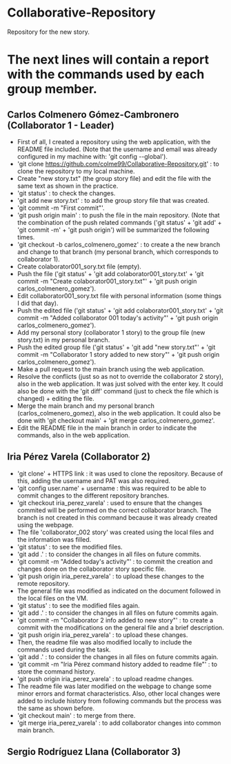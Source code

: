 # Collaborative-Repository
Repository for the new story.

# The next lines will contain a report with the commands used by each group member.

## Carlos Colmenero Gómez-Cambronero (Collaborator 1 - Leader)
* First of all, I created a repository using the web application, with the README file included.
(Note that the username and email was already configured in my machine with: 'git config --global').
* 'git clone https://github.com/colme99/Collaborative-Repository.git' : to clone the repository to my local machine.
* Create "new story.txt" (the group story file) and edit the file with the same text as shown in the practice.
* 'git status' : to check the changes.
* 'git add new story.txt' : to add the group story file that was created.
* 'git commit -m "First commit"'.
* 'git push origin main' : to push the file in the main repository.
(Note that the combination of the push related commands ('git status' + 'git add' + 'git commit -m' + 'git push origin') will be summarized the following times.
* 'git checkout -b carlos_colmenero_gomez' : to create a the new branch and change to that branch (my personal branch, which corresponds to collaborator 1).
* Create colaborator001_sory.txt file (empty).
* Push the file ('git status' + 'git add colaborator001_story.txt' + 'git commit -m "Create colaborator001_story.txt"' + 'git push origin carlos_colmenero_gomez').
* Edit collaborator001_sory.txt file with personal information (some things I did that day).
* Push the edited file ('git status' + 'git add colaborator001_story.txt' + 'git commit -m "Added collaborator 001 today's activity"' + 'git push origin carlos_colmenero_gomez').
* Add my personal story (collaborator 1 story) to the group file (new story.txt) in my personal branch.
* Push the edited group file ('git status' + 'git add "new story.txt"' + 'git commit -m "Collaborator 1 story added to new story"' + 'git push origin carlos_colmenero_gomez').
* Make a pull request to the main branch using the web application.
* Resolve the conflicts (just so as not to override the collaborator 2 story), also in the web application. It was just solved with the enter key. It could also be done with the 'git diff' command (just to check the file which is changed) + editing the file.
* Merge the main branch and my personal branch (carlos_colmenero_gomez), also in the web application. It could also be done with 'git checkout main' + 'git merge carlos_colmenero_gomez'.
* Edit the README file in the main branch in order to indicate the commands, also in the web application.

## Iria Pérez Varela (Collaborator 2)
* 'git clone' + HTTPS link : it was used to clone the repository. Because of this, adding the username and PAT was also required.
* 'git config user.name' + username : this was required to be able to commit changes to the different repository branches.
* 'git checkout iria_perez_varela' : used to ensure that the changes commited will be performed on the correct collaborator branch. The branch is not created in this command because it was already created using the webpage.
* The file 'collaborator_002 story' was created using the local files and the information was filled.
* 'git status' : to see the modified files.
* 'git add .' : to consider the changes in all files on future commits.
* 'git commit -m "Added today's activity"' : to commit the creation and changes done on the collaborator story specific file.
* 'git push origin iria_perez_varela' : to upload these changes to the remote repository.
* The general file was modified as indicated on the document followed in the local files on the VM.
* 'git status' : to see the modified files again.
* 'git add .' : to consider the changes in all files on future commits again.
* 'git commit -m "Collaborator 2 info added to new story"' : to create a commit with the modifications on the general file and a brief description.
* 'git push origin iria_perez_varela' : to upload these changes.
* Then, the readme file was also modified locally to include the commands used during the task.
* 'git add .' : to consider the changes in all files on future commits again.
* 'git commit -m "Iria Pérez command history added to readme file"' : to store the command history.
* 'git push origin iria_perez_varela' : to upload readme changes.
* The readme file was later modified on the webpage to change some minor errors and format characteristics. Also, other local changes were added to include history from following commands but the process was the same as shown before.
* 'git checkout main' : to merge from there.
* 'git merge iria_perez_varela' : to add collaborator changes into common main branch.

## Sergio Rodríguez Llana (Collaborator 3)
